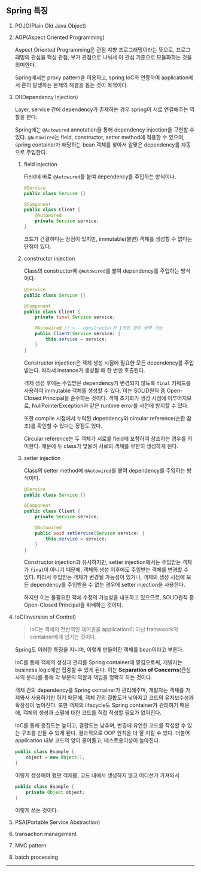 ## Spring 특징

1.  POJO(Plain Old Java Object)

2.  AOP(Aspect Oriented Programming)

    Aspect Oriented Programming은 관점 지향 프로그래밍이라는 뜻으로, 프로그래밍의 관심을 핵심 관점, 부가 관점으로 나눠서 이 관심 기준으로 모듈화하는 것을 의미한다.

    Spring에서는 proxy pattern을 이용하고, spring IoC와 연동하여 application에서 흔히 발생하는 문제의 해결을 돕는 것이 목적이다.

3.  DI(Dependency Injection)

    Layer, service 간에 dependency가 존재하는 경우 spring이 서로 연결해주는 역할을 한다.

    Spring에는 `@Autowired` annotation을 통해 dependency injection을 구현할 수 있다. `@Autowired`는 field, constructor, setter method에 적용할 수 있으며, spring container가 해당하는 bean 객체를 찾아서 알맞은 dependency를 자동으로 주입한다.

    1.  field injection

        Field에 바로 `@Autowired`를 붙여 dependency를 주입하는 방식이다.

        ```java
        @Service
        public class Service {}

        @Component
        public class Client {
            @Autowired
            private Service service;
        }
        ```

        코드가 간결하다는 장점이 있지만, immutable(불변) 객체를 생성할 수 없다는 단점이 있다.

    2.  constructor injection

        Class의 constructor에 `@Autowired`를 붙여 dependency를 주입하는 방식이다.

        ```java
        @Service
        public class Service {}

        @Component
        public class Client {
            private final Service service;

            @Autowired // <-- constructor가 1개인 경우 생략 가능
            public Client(Service service) {
                this.service = service;
            }
        }
        ```

        Constructor injection은 객체 생성 시점에 필요한 모든 dependency를 주입받는다. 따라서 instance가 생성될 때 한 번만 호출된다.

        객체 생성 후에는 주입받은 dependency가 변경되지 않도록 `final` 키워드를 사용하여 immutable 객체를 생성할 수 있다. 이는 SOLID원칙 중 Open-Closed Principal을 준수하는 것이다. 객체 초기화가 생성 시점에 이루어지므로, NullPointerException과 같은 runtime error를 사전에 방지할 수 있다.

        또한 compile 시점에서 누락된 dependency와 circular reference(순환 참조)를 확인할 수 있다는 장점도 있다.

        Circular reference는 두 객체가 서로를 field에 포함하여 참조하는 경우를 의미한다. 때문에 두 class가 맞물려 서로의 객체를 무한히 생성하게 된다.

    3.  setter injection

        Class의 setter method에 `@Autowired`를 붙여 dependency를 주입하는 방식이다.

        ```java
        @Service
        public class Service {}

        @Component
        public class Client {
            private Service service;

            @Autowired
            public void setService(Service service) {
                this.service = service;
            }
        }
        ```

        Constructor injection과 유사하지만, setter injection에서는 주입받는 객체가 `final`이 아니기 때문에, 객체의 생성 이후에도 주입받는 객체를 변경할 수 있다. 따라서 주입받는 객체가 변경될 가능성이 있거나, 객체의 생성 시점에 모든 dependency를 주입받을 수 없는 경우에 setter injection을 사용한다.

        하지만 이는 불필요한 객체 수정의 가능성을 내포하고 있으므로, SOLID원칙 중 Open-Closed Principal을 위배하는 것이다.

4.  IoC(Inversion of Control)

    > IoC는 객체의 전반적인 제어권을 application이 아닌 framework의 container에게 넘기는 것이다.

    Spring도 이러한 특징을 지니며, 이렇게 만들어진 객체를 bean이라고 부른다.

    IoC를 통해 객체의 생성과 관리를 Spring container에 맡김으로써, 개발자는 business logic에만 집중할 수 있게 된다. 이는 **Separation of Concerns**(관심사의 분리)를 통해 각 부분의 역할과 책임을 명확히 하는 것이다.

    객체 간의 dependency를 Spring container가 관리해주며, 개발자는 객체를 가져와서 사용하기만 하기 때문에, 객체 간의 결합도가 낮아지고 코드의 유지보수성과 확장성이 높아진다. 또한 객체의 lifecycle도 Spring container가 관리하기 때문에, 객체의 생성과 소멸에 대한 코드를 직접 작성할 필요가 없어진다.

    IoC를 통해 응집도는 높이고, 결합도는 낮추며, 변경에 유연한 코드를 작성할 수 있는 구조를 만들 수 있게 된다. 결과적으로 OOP 원칙을 더 잘 지킬 수 있다. 더불어 application 내부 코드의 양이 줄어들고, 테스트용이성이 높아진다.

    ```java
    public class Example {
        object = new Object();
    }
    ```

    이렇게 생성해야 했던 객체를, 코드 내에서 생성하지 않고 어디선가 가져와서

    ```java
    public class Example {
        private Object object;
    }
    ```

    이렇게 쓰는 것이다.

5.  PSA(Portable Service Abstraction)

6.  transaction management

7.  MVC pattern

8.  batch processing

---
